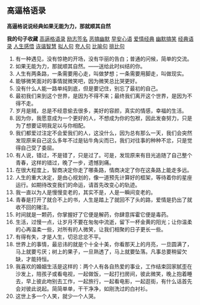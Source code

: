 ## 高逼格语录
**高逼格说说经典如果无能为力，那就顺其自然**

**我的句子收藏**
[高逼格语录](sentence01.md)
[励志签名](sentence02.md)
[恶搞幽默](sentence03.md)
[早安心语](sentence04.md)
[爱情经典](sentence05.md)
[幽默搞笑](sentence06.md)
[经典语录](sentence07.md)
[人生感悟](sentence08.md)
[诙谐智慧](sentence09.md)
[拟人句](sentence10.md)
[夸人句](sentence11.md)
[比喻句](sentence12.md)
[排比句](sentence13.md)

1. 有一种遇见，没有惊艳的开场，没有华丽的告白；普通的问候，简单的交流。
2. 如果无能为力，那就顺其自然。——送给此时纠结的你。
3. 人生有两条路，一条需要用心走，叫做梦想；一条需要用脚走，叫做现实。
4. 能够微笑面对的事情就微笑吧，因为微笑总比哭更好。
5. 没有什么人能一路单纯到底，但是要记住，别忘了最初的自己。
6. 最初我们来到这个世界，是因为不得不来；最终我们离开这个世界，是因为不得不走。
7. 岁月是贼，总是不经意偷去很多，美好的容颜，真实的情感，幸福的生活。
8. 因为你，我愿意成为一个更好的人，不想成为你的包袱，因此发奋努力，只是为了想要证明我足以与你相配。
9. 我们都爱过注定不会爱我们的人，这没什么，因为总有那么一天，我们会突然发现原来自己这么多年不过是钻牛角尖而已，我们对往事的种种不忿，只是觉得自己受了委屈。
10. 有人说，错过，不是错了，只是过了。可是，发现原来有目光追随了自己整个青春，这样的错过，晚了一步，遗憾到痛。
11. 在很大程度上，智商决定你走了哪条路，情商决定了你在这条路上能走多远。
12. 人生的重大决定，是由心规划的，像一道预先计算好的框架，等待着你的星座运行。如期待改变我们的命运，请首先改变心的轨迹。　　
13. 我一直以为人是慢慢变老的，其实不是，人是一瞬间变老的。
14. 青春是打开了就合不上的书，人生是踏上了就回不了头的路，爱情是扔出了就收不回的赌注。
15. 时间就是一颗药，你掌握好了它便是解药，你肆意挥霍它便是毒药。
16. 生活，过慢一点，让岁月不要在匆匆中流逝，留下一杯金黄的阳光；让你温柔的心再温柔一些，对所有的人微笑，让我们相聚的日子更长一些。
17. 有得有失，才是人生，切忌忿忿不平。
18. 世界上的事情，最忌讳的就是个十全十美，你看那天上的月亮，一旦圆满了，马上就要亏厌；树上的果子，一旦熟透了，马上就要坠落。凡事总要稍留欠缺，才能持恒。
19. 我喜欢的婚姻生活是这样的：两个人有各自热爱的事业，工作结束回家腻歪在沙发上，陪孩子或看电视，一起做饭，一起打扫房间，彼此微笑，晚上抱着睡去，早上彼此吻别去工作，一起旅行，一起看电影，一起逛街，有什么话首先会对彼此说起。简简单单，干干净净，如刚洗过的白衬衫。
20. 这世上多一个人笑，就少一个人哭。